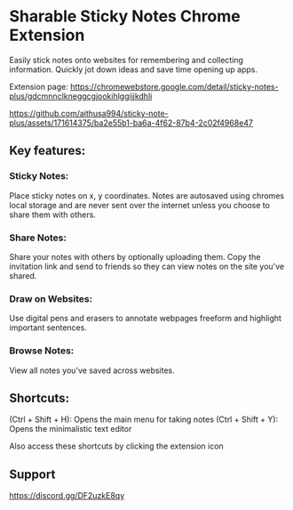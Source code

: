 # Sharable Sticky Notes Chrome Extension
Easily stick notes onto websites for remembering and collecting information. Quickly jot down ideas and save time opening up apps.

Extension page: https://chromewebstore.google.com/detail/sticky-notes-plus/gdcmnnclkneggcgjookihlggijjkdhli



https://github.com/aithusa994/sticky-note-plus/assets/171614375/ba2e55b1-ba6a-4f62-87b4-2c02f4968e47


## Key features:
### Sticky Notes: 
Place sticky notes on x, y coordinates. Notes are autosaved using chromes local storage and are never sent over the internet unless you choose to share them with others.

### Share Notes: 
Share your notes with others by optionally uploading them. Copy the invitation link and send to friends so they can view notes on the site you've shared.

### Draw on Websites: 
Use digital pens and erasers to annotate webpages freeform and highlight important sentences.

### Browse Notes: 
View all notes you've saved across websites. 

## Shortcuts:
(Ctrl + Shift + H): Opens the main menu for taking notes
(Ctrl + Shift + Y): Opens the minimalistic text editor

Also access these shortcuts by clicking the extension icon

## Support
https://discord.gg/DF2uzkE8qy
